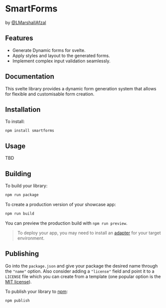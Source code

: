# SmartForms

by [@LMarshallAfzal](https/github.com/lmarshallafzal)

<!-- TODO: Tech stack icons go here for technologies used -->

## Features

- Generate Dynamic forms for svelte.
- Apply styles and layout to the generated forms.
- Implement complex input validation seamlessly.

## Documentation

This svelte library provides a dynamic form generation system that allows for flexible and customisable form creation.
<!-- TODO: Write documentation -->

## Installation

To install:
```
npm install smartforms
```
<!-- TODO: Write installation -->

## Usage

TBD
<!-- TODO: Write usage -->

## Building

To build your library:

```bash
npm run package
```

To create a production version of your showcase app:

```bash
npm run build
```

You can preview the production build with `npm run preview`.

> To deploy your app, you may need to install an [adapter](https://kit.svelte.dev/docs/adapters) for your target environment.

## Publishing

Go into the `package.json` and give your package the desired name through the `"name"` option. Also consider adding a `"license"` field and point it to a `LICENSE` file which you can create from a template (one popular option is the [MIT license](https://opensource.org/license/mit/)).

To publish your library to [npm](https://www.npmjs.com):

```bash
npm publish
```
